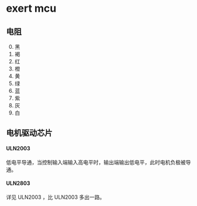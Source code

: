 # exert mcu

## 电阻

0. 黑
1. 褐
2. 红
3. 橙
4. 黄
5. 绿
6. 蓝
7. 紫
8. 灰
9. 白

## 电机驱动芯片


#### ULN2003

低电平导通，当控制输入端输入高电平时，输出端输出低电平，此时电机负极被导通。

#### ULN2803

详见 ULN2003 ，比 ULN2003 多出一路。
